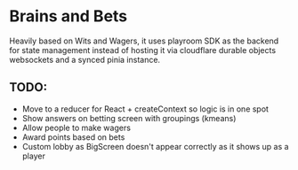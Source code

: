 # Brains and Bets

Heavily based on Wits and Wagers, it uses playroom SDK as the backend for state management instead of hosting it via cloudflare durable objects websockets and a synced pinia instance.

## TODO:

- Move to a reducer for React + createContext so logic is in one spot
- Show answers on betting screen with groupings (kmeans)
- Allow people to make wagers
- Award points based on bets
- Custom lobby as BigScreen doesn't appear correctly as it shows up as a player

